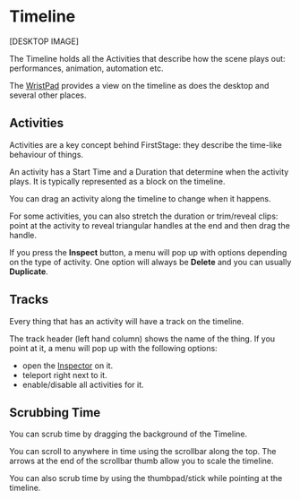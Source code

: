 # Timeline

\[DESKTOP IMAGE]

The Timeline holds all the Activities that describe how the scene plays out: performances, animation, automation etc.

The [WristPad](../wristpad.md) provides a view on the timeline as does the desktop and several other places.

## Activities

Activities are a key concept behind FirstStage: they describe the time-like behaviour of things.&#x20;

An activity has a Start Time and a Duration that determine when the activity plays. It is typically represented as a block on the timeline.&#x20;

You can drag an activity along the timeline to change when it happens.

For some activities, you can also stretch the duration or trim/reveal clips: point at the activity to reveal triangular handles at the end and then drag the handle.

If you press the **Inspect** button, a menu will pop up with options depending on the type of activity. One option will always be **Delete** and you can usually **Duplicate**.

## Tracks

Every thing that has an activity will have a track on the timeline.

The track header (left hand column) shows the name of the thing. If you point at it, a menu will pop up with the following options:

* open the [Inspector](../working-with-things/inspector.md) on it.
* teleport right next to it.
* enable/disable all activities for it.

## Scrubbing Time

You can scrub time by dragging the background of the Timeline.

You can scroll to anywhere in time using the scrollbar along the top. The arrows at the end of the scrollbar thumb allow you to scale the timeline.

You can also scrub time by using the thumbpad/stick while pointing at the timeline.



## &#x20;
